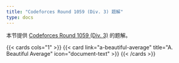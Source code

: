```yaml
---
title: "Codeforces Round 1059 (Div. 3) 题解"
type: docs
---
```


本节提供 [Codeforces Round 1059 (Div. 3)](https://codeforces.com/contest/2156) 的题解。

{{< cards cols="1" >}}
  {{< card link="a-beautiful-average" title="A. Beautiful Average" icon="document-text" >}}
{{< /cards >}}
